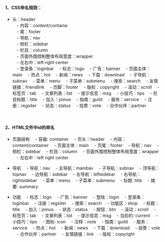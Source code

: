 #### 1、CSS命名规则：
  
  - 头：header     
　- 内容：content/containe      
　- 尾：footer    
　- 导航：nav     
　- 侧栏：sidebar     
　- 栏目：column   
　- 页面外围控制整体布局宽度：wrapper     
　- 左右中：left right center     
　- 登录条：loginbar 
　- 标志：logo 
　- 广告：banner 
　- 页面主体：main 
　- 热点：hot 
　- 新闻：news 
　- 下载：download 
　- 子导航：subnav 
　- 菜单：menu 
　- 子菜单：submenu 
　- 搜索：search 
　- 友情链接：friendlink 
　- 页脚：footer 
　- 版权：copyright 
　- 滚动：scroll 
　- 标签页：tab 
　- 文章列表：list 
　- 提示信息：msg 
　- 小技巧：tips 
　- 栏目标题：title 
　- 加入：joinus 
　- 指南：guild 
　- 服务：service 
　- 注册：regsiter 
　- 状态：status 
　- 投票：vote 
　- 合作伙伴：partner 
<br>

#### 2、HTML文件中id的命名

- 页面结构
　- 容器: container
　- 页头：header
　- 内容：content/container
　- 页面主体：main
　- 页尾：footer
　- 导航：nav
　- 侧栏：sidebar
　- 栏目：column
　- 页面外围控制整体布局宽度：wrapper
　- 左右中：left right center
 
- 导航
　- 导航：nav
　- 主导航：mainbav
　- 子导航：subnav
　- 顶导航：topnav
　- 边导航：sidebar
　- 左导航：leftsidebar
　- 右导航：rightsidebar
　- 菜单：menu
　- 子菜单：submenu
　- 标题: title
　- 摘要: summary
 
- 功能
　- 标志：logo
　- 广告：banner
　- 登陆：login
　- 登录条：loginbar
　- 注册：regsiter
　- 搜索：search
　- 功能区：shop
　- 标题：title
　- 加入：joinus
　- 状态：status
　- 按钮：btn
　- 滚动：scroll
　- 标签页：tab
　- 文章列表：list
　- 提示信息：msg
　- 当前的: current
　- 小技巧：tips
　- 图标: icon
　- 注释：note
　- 指南：guild
　- 服务：service
　- 热点：hot
　- 新闻：news
　- 下载：download
　- 投票：vote
　- 合作伙伴：partner
　- 友情链接：link
　- 版权：copyright
<br>












